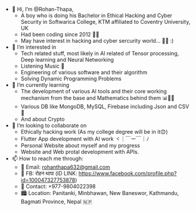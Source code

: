 - 👋 Hi, I’m @Rohan-Thapa,
   - A boy who is doing his Bachelor in Ethical Hacking and Cyber Security in Softwarica College, KTM affiliated to Coventry University, UK
   - Had been coding since 2012 👨‍💻
   - May have interest in hacking and cyber sercurity world... ​🤔​💭 :)
- 👀 I’m interested in
   - Tech related stuff, most likely in AI related of Tensor processing, Deep learning and Neural Networking
   - Listening Music 📼
   - Engineering of various software and their algorithm
   - Solving Dynamic Programming Problems
- 🌱 I’m currently learning
   - The development of various AI tools and their core working mechanism from the base and Mathematics behind them 📊🧮📝
   - Various DB like MongoDB, MySQL, Firebase including Json and CSV 📜
   - And about Crypto
- 💞️ I’m looking to collaborate on
   - Ethically hacking work (As my college degree will be in it😊)
   - Flutter App development with AI work ヾ｜￣ー￣｜ﾉ
   - Personal Website about myself and my progress
   - Website and Web protal development with APIs.
- 📫 How to reach me through:
   - 📧 Email: rohanthapa632@gmail.com
   - 👤 FB: रोहन थापा (ID LINK: https://www.facebook.com/profile.php?id=100047327753878)
   - 📱 Contact: +977-9804022398
   - 🏙️ Location: Panitanki, Minbhawan, New Baneswor, Kathmandu, Bagmati Province, Nepal 🇳🇵

